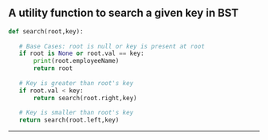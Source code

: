 ## A utility function to search a given key in BST
 ```python
def search(root,key): 
      
    # Base Cases: root is null or key is present at root 
    if root is None or root.val == key: 
        print(root.employeeName)
        return root 
  
    # Key is greater than root's key 
    if root.val < key: 
        return search(root.right,key) 
    
    # Key is smaller than root's key 
    return search(root.left,key)
``` 
-------------------------------------------------

[for speaker]: <> (We make a function to search the name of employee base on the Key value[Employee ID].)